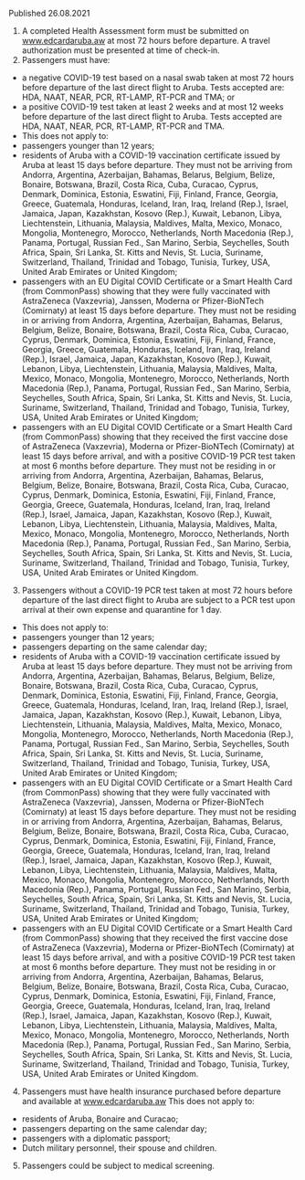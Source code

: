 Published 26.08.2021
1. A completed Health Assessment form must be submitted on <a href="http://www.edcardaruba.aw">www.edcardaruba.aw</a> at most 72 hours before departure. A travel authorization must be presented at time of check-in.
2. Passengers must have:
- a negative COVID-19 test based on a nasal swab taken at most 72 hours before departure of the last direct flight to Aruba. Tests accepted are: HDA, NAAT, NEAR, PCR, RT-LAMP, RT-PCR and TMA; or
- a positive COVID-19 test taken at least 2 weeks and at most 12 weeks before departure of the last direct flight to Aruba. Tests accepted are HDA, NAAT, NEAR, PCR, RT-LAMP, RT-PCR and TMA.
- This does not apply to:
- passengers younger than 12 years;
- residents of Aruba with a COVID-19 vaccination certificate issued by Aruba at least 15 days before departure. They must not be arriving from Andorra, Argentina, Azerbaijan, Bahamas, Belarus, Belgium, Belize, Bonaire, Botswana, Brazil, Costa Rica, Cuba, Curacao, Cyprus, Denmark, Dominica, Estonia, Eswatini, Fiji, Finland, France, Georgia, Greece, Guatemala, Honduras, Iceland, Iran, Iraq, Ireland (Rep.), Israel, Jamaica, Japan, Kazakhstan, Kosovo (Rep.), Kuwait, Lebanon, Libya, Liechtenstein, Lithuania, Malaysia, Maldives, Malta, Mexico, Monaco, Mongolia, Montenegro, Morocco, Netherlands, North Macedonia (Rep.), Panama, Portugal, Russian Fed., San Marino, Serbia, Seychelles, South Africa, Spain, Sri Lanka, St. Kitts and Nevis, St. Lucia, Suriname, Switzerland, Thailand, Trinidad and Tobago, Tunisia, Turkey, USA, United Arab Emirates or United Kingdom; 
- passengers with an EU Digital COVID Certificate or a Smart Health Card (from CommonPass) showing that they were fully vaccinated with AstraZeneca (Vaxzevria), Janssen, Moderna or Pfizer-BioNTech (Comirnaty) at least 15 days before departure. They must not be residing in or arriving from Andorra, Argentina, Azerbaijan, Bahamas, Belarus, Belgium, Belize, Bonaire, Botswana, Brazil, Costa Rica, Cuba, Curacao, Cyprus, Denmark, Dominica, Estonia, Eswatini, Fiji, Finland, France, Georgia, Greece, Guatemala, Honduras, Iceland, Iran, Iraq, Ireland (Rep.), Israel, Jamaica, Japan, Kazakhstan, Kosovo (Rep.), Kuwait, Lebanon, Libya, Liechtenstein, Lithuania, Malaysia, Maldives, Malta, Mexico, Monaco, Mongolia, Montenegro, Morocco, Netherlands, North Macedonia (Rep.), Panama, Portugal, Russian Fed., San Marino, Serbia, Seychelles, South Africa, Spain, Sri Lanka, St. Kitts and Nevis, St. Lucia, Suriname, Switzerland, Thailand, Trinidad and Tobago, Tunisia, Turkey, USA, United Arab Emirates or United Kingdom;
- passengers with an EU Digital COVID Certificate or a Smart Health Card (from CommonPass) showing that they received the first vaccine dose of AstraZeneca (Vaxzevria), Moderna or Pfizer-BioNTech (Comirnaty) at least 15 days before arrival, and with a positive COVID-19 PCR test taken at most 6 months before departure. They must not be residing in or arriving from Andorra, Argentina, Azerbaijan, Bahamas, Belarus, Belgium, Belize, Bonaire, Botswana, Brazil, Costa Rica, Cuba, Curacao, Cyprus, Denmark, Dominica, Estonia, Eswatini, Fiji, Finland, France, Georgia, Greece, Guatemala, Honduras, Iceland, Iran, Iraq, Ireland (Rep.), Israel, Jamaica, Japan, Kazakhstan, Kosovo (Rep.), Kuwait, Lebanon, Libya, Liechtenstein, Lithuania, Malaysia, Maldives, Malta, Mexico, Monaco, Mongolia, Montenegro, Morocco, Netherlands, North Macedonia (Rep.), Panama, Portugal, Russian Fed., San Marino, Serbia, Seychelles, South Africa, Spain, Sri Lanka, St. Kitts and Nevis, St. Lucia, Suriname, Switzerland, Thailand, Trinidad and Tobago, Tunisia, Turkey, USA, United Arab Emirates or United Kingdom.
3. Passengers without a COVID-19 PCR test taken at most 72 hours before departure of the last direct flight to Aruba are subject to a PCR test upon arrival at their own expense and quarantine for 1 day.
- This does not apply to:
- passengers younger than 12 years;
- passengers departing on the same calendar day;
- residents of Aruba with a COVID-19 vaccination certificate issued by Aruba at least 15 days before departure. They must not be arriving from Andorra, Argentina, Azerbaijan, Bahamas, Belarus, Belgium, Belize, Bonaire, Botswana, Brazil, Costa Rica, Cuba, Curacao, Cyprus, Denmark, Dominica, Estonia, Eswatini, Fiji, Finland, France, Georgia, Greece, Guatemala, Honduras, Iceland, Iran, Iraq, Ireland (Rep.), Israel, Jamaica, Japan, Kazakhstan, Kosovo (Rep.), Kuwait, Lebanon, Libya, Liechtenstein, Lithuania, Malaysia, Maldives, Malta, Mexico, Monaco, Mongolia, Montenegro, Morocco, Netherlands, North Macedonia (Rep.), Panama, Portugal, Russian Fed., San Marino, Serbia, Seychelles, South Africa, Spain, Sri Lanka, St. Kitts and Nevis, St. Lucia, Suriname, Switzerland, Thailand, Trinidad and Tobago, Tunisia, Turkey, USA, United Arab Emirates or United Kingdom; 
- passengers with an EU Digital COVID Certificate or a Smart Health Card (from CommonPass) showing that they were fully vaccinated with AstraZeneca (Vaxzevria), Janssen, Moderna or Pfizer-BioNTech (Comirnaty) at least 15 days before departure. They must not be residing in or arriving from Andorra, Argentina, Azerbaijan, Bahamas, Belarus, Belgium, Belize, Bonaire, Botswana, Brazil, Costa Rica, Cuba, Curacao, Cyprus, Denmark, Dominica, Estonia, Eswatini, Fiji, Finland, France, Georgia, Greece, Guatemala, Honduras, Iceland, Iran, Iraq, Ireland (Rep.), Israel, Jamaica, Japan, Kazakhstan, Kosovo (Rep.), Kuwait, Lebanon, Libya, Liechtenstein, Lithuania, Malaysia, Maldives, Malta, Mexico, Monaco, Mongolia, Montenegro, Morocco, Netherlands, North Macedonia (Rep.), Panama, Portugal, Russian Fed., San Marino, Serbia, Seychelles, South Africa, Spain, Sri Lanka, St. Kitts and Nevis, St. Lucia, Suriname, Switzerland, Thailand, Trinidad and Tobago, Tunisia, Turkey, USA, United Arab Emirates or United Kingdom;
- passengers with an EU Digital COVID Certificate or a Smart Health Card (from CommonPass) showing that they received the first vaccine dose of AstraZeneca (Vaxzevria), Moderna or Pfizer-BioNTech (Comirnaty) at least 15 days before arrival, and with a positive COVID-19 PCR test taken at most 6 months before departure. They must not be residing in or arriving from Andorra, Argentina, Azerbaijan, Bahamas, Belarus, Belgium, Belize, Bonaire, Botswana, Brazil, Costa Rica, Cuba, Curacao, Cyprus, Denmark, Dominica, Estonia, Eswatini, Fiji, Finland, France, Georgia, Greece, Guatemala, Honduras, Iceland, Iran, Iraq, Ireland (Rep.), Israel, Jamaica, Japan, Kazakhstan, Kosovo (Rep.), Kuwait, Lebanon, Libya, Liechtenstein, Lithuania, Malaysia, Maldives, Malta, Mexico, Monaco, Mongolia, Montenegro, Morocco, Netherlands, North Macedonia (Rep.), Panama, Portugal, Russian Fed., San Marino, Serbia, Seychelles, South Africa, Spain, Sri Lanka, St. Kitts and Nevis, St. Lucia, Suriname, Switzerland, Thailand, Trinidad and Tobago, Tunisia, Turkey, USA, United Arab Emirates or United Kingdom. 
4. Passengers must have health insurance purchased before departure and available at <a href="http://www.edcardaruba.aw">www.edcardaruba.aw</a> 
This does not apply to:
- residents of Aruba, Bonaire and Curacao;
- passengers departing on the same calendar day;
- passengers with a diplomatic passport;
- Dutch military personnel, their spouse and children.
5. Passengers could be subject to medical screening.

